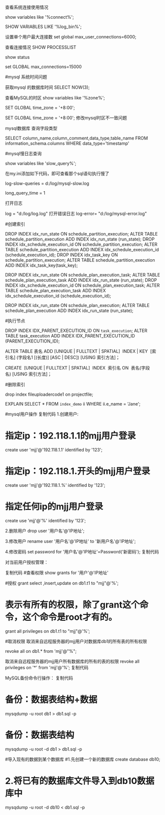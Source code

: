 查看系统连接使用情况

show variables like '%connect%';

SHOW VARIABLES LIKE '%log_bin%';

设置单个用户最大连接数
set global max_user_connections=6000;

查看连接情况
SHOW PROCESSLIST

show status


set GLOBAL max_connections=15000


#mysql  系统时间问题

获取mysql  的数据库时间   SELECT NOW(3);

查看MySQL的时区
show variables like '%zone%';

SET GLOBAL time_zone = '+8:00';

SET GLOBAL time_zone = '+8:00';  修改mysql时区不一致问题

mysql数据库 查询字段类型

SELECT column_name,column_comment,data_type,table_name 
FROM information_schema.columns 
WHERE data_type='timestamp'


#mysql慢日志查询

show variables like 'slow_query%';

在my.ini添加如下代码，即可查看那个sql语句执行慢了

log-slow-queries = d:/log/mysql-slow.log

long_query_time = 1

打开日志

log = "d:/log/log.log"
打开错误日志
log-error= "d:/log/mysql-error.log"


#创建索引

DROP INDEX idx_run_state ON schedule_partition_execution;
ALTER TABLE schedule_partition_execution ADD INDEX idx_run_state (run_state);
  DROP INDEX idx_schedule_execution_id ON schedule_partition_execution;
 ALTER TABLE schedule_partition_execution ADD INDEX idx_schedule_execution_id (schedule_execution_id);
   DROP INDEX idx_task_key ON schedule_partition_execution;
 ALTER TABLE schedule_partition_execution ADD INDEX idx_task_key(task_key);


DROP INDEX idx_run_state ON schedule_plan_execution_task;
ALTER TABLE schedule_plan_execution_task ADD INDEX idx_run_state (run_state);
DROP INDEX idx_schedule_execution_id ON schedule_plan_execution_task;
ALTER TABLE schedule_plan_execution_task ADD INDEX idx_schedule_execution_id (schedule_execution_id);


DROP INDEX idx_run_state ON schedule_plan_execution;
ALTER TABLE schedule_plan_execution ADD INDEX idx_run_state (run_state);

#执行节点

 DROP INDEX IDX_PARENT_EXECUTION_ID ON `task_execution`;
ALTER TABLE task_execution ADD INDEX IDX_PARENT_EXECUTION_ID (PARENT_EXECUTION_ID);




ALTER TABLE 表名 ADD [UNIQUE | FULLTEXT | SPATIAL]  INDEX | KEY  [索引名] (字段名1 [(长度)] [ASC | DESC]) [USING 索引方法]；



CREATE  [UNIQUE | FULLTEXT | SPATIAL]  INDEX  索引名 ON  表名(字段名) [USING 索引方法]；

#删除索引

drop index fileuploadercode1 on projectfile;

EXPLAIN SELECT * FROM `index_demo` ii WHERE ii.e_name = 'Jane';


#mysql用户操作
复制代码
1.创建用户:
# 指定ip：192.118.1.1的mjj用户登录
create user 'mjj'@'192.118.1.1' identified by '123';
# 指定ip：192.118.1.开头的mjj用户登录
create user 'mjj'@'192.118.1.%' identified by '123';
# 指定任何ip的mjj用户登录
create use 'mjj'@'%' identified by '123';

2.删除用户
drop user '用户名'@'IP地址';


3.修改用户
rename user '用户名'@'IP地址' to '新用户名'@'IP地址';

4.修改密码
set password for '用户名'@'IP地址'=Password('新密码');
复制代码
 

对当前用户授权管理：
　　

复制代码
#查看权限
show grants for '用户'@'IP地址'

#授权
grant select ,insert,update on db1.t1 to "mjj"@'%';

# 表示有所有的权限，除了grant这个命令，这个命令是root才有的。
grant all privileges  on db1.t1 to "mjj"@'%';

#取消权限
取消来自远程服务器的mjj用户对数据库db1的所有表的所有权限

revoke all on db1.* from 'mjj'@"%";  

取消来自远程服务器的mjj用户所有数据库的所有的表的权限
revoke all privileges on '*' from 'mjj'@'%';
复制代码
 

MySQL备份命令行操作：
复制代码
# 备份：数据表结构+数据
mysqdump -u root db1 > db1.sql -p


# 备份：数据表结构
mysqdump -u root -d db1 > db1.sql -p

#导入现有的数据到某个数据库
#1.先创建一个新的数据库
create database db10;
# 2.将已有的数据库文件导入到db10数据库中
mysqdump -u root -d db10 < db1.sql -p

